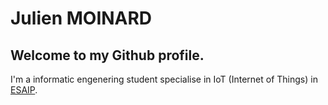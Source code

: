 # Julien MOINARD

## Welcome to my Github profile.

I'm a informatic engenering student specialise in IoT (Internet of Things) in [ESAIP](https://www.esaip.org).


